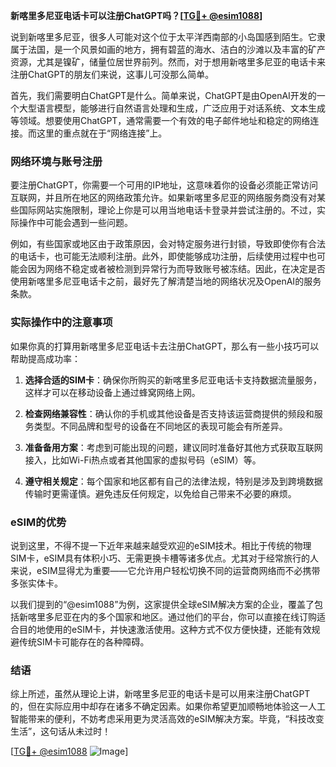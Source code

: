 **新喀里多尼亚电话卡可以注册ChatGPT吗？[[TG💪+ @esim1088](https://t.me/s/esim1088)]**

说到新喀里多尼亚，很多人可能对这个位于太平洋西南部的小岛国感到陌生。它隶属于法国，是一个风景如画的地方，拥有碧蓝的海水、洁白的沙滩以及丰富的矿产资源，尤其是镍矿，储量位居世界前列。然而，对于想用新喀里多尼亚的电话卡来注册ChatGPT的朋友们来说，这事儿可没那么简单。

首先，我们需要明白ChatGPT是什么。简单来说，ChatGPT是由OpenAI开发的一个大型语言模型，能够进行自然语言处理和生成，广泛应用于对话系统、文本生成等领域。想要使用ChatGPT，通常需要一个有效的电子邮件地址和稳定的网络连接。而这里的重点就在于“网络连接”上。

### 网络环境与账号注册

要注册ChatGPT，你需要一个可用的IP地址，这意味着你的设备必须能正常访问互联网，并且所在地区的网络政策允许。如果新喀里多尼亚的网络服务商没有对某些国际网站实施限制，理论上你是可以用当地电话卡登录并尝试注册的。不过，实际操作中可能会遇到一些问题。

例如，有些国家或地区由于政策原因，会对特定服务进行封锁，导致即使你有合法的电话卡，也可能无法顺利注册。此外，即使能够成功注册，后续使用过程中也可能会因为网络不稳定或者被检测到异常行为而导致账号被冻结。因此，在决定是否使用新喀里多尼亚电话卡之前，最好先了解清楚当地的网络状况及OpenAI的服务条款。

### 实际操作中的注意事项

如果你真的打算用新喀里多尼亚电话卡去注册ChatGPT，那么有一些小技巧可以帮助提高成功率：

1. **选择合适的SIM卡**：确保你所购买的新喀里多尼亚电话卡支持数据流量服务，这样才可以在移动设备上通过蜂窝网络上网。
   
2. **检查网络兼容性**：确认你的手机或其他设备是否支持该运营商提供的频段和服务类型。不同品牌和型号的设备在不同地区的表现可能会有所差异。

3. **准备备用方案**：考虑到可能出现的问题，建议同时准备好其他方式获取互联网接入，比如Wi-Fi热点或者其他国家的虚拟号码（eSIM）等。

4. **遵守相关规定**：每个国家和地区都有自己的法律法规，特别是涉及到跨境数据传输时更需谨慎。避免违反任何规定，以免给自己带来不必要的麻烦。

### eSIM的优势

说到这里，不得不提一下近年来越来越受欢迎的eSIM技术。相比于传统的物理SIM卡，eSIM具有体积小巧、无需更换卡槽等诸多优点。尤其对于经常旅行的人来说，eSIM显得尤为重要——它允许用户轻松切换不同的运营商网络而不必携带多张实体卡。

以我们提到的“@esim1088”为例，这家提供全球eSIM解决方案的企业，覆盖了包括新喀里多尼亚在内的多个国家和地区。通过他们的平台，你可以直接在线订购适合目的地使用的eSIM卡，并快速激活使用。这种方式不仅方便快捷，还能有效规避传统SIM卡可能存在的各种障碍。

### 结语

综上所述，虽然从理论上讲，新喀里多尼亚的电话卡是可以用来注册ChatGPT的，但在实际应用中却存在诸多不确定因素。如果你希望更加顺畅地体验这一人工智能带来的便利，不妨考虑采用更为灵活高效的eSIM解决方案。毕竟，“科技改变生活”，这句话从未过时！

[[TG💪+ @esim1088](https://t.me/s/esim1088) ![Image](https://i.postimg.cc/4NQfJmqS/Snipaste-2025-05-13-00-14-12.png)]